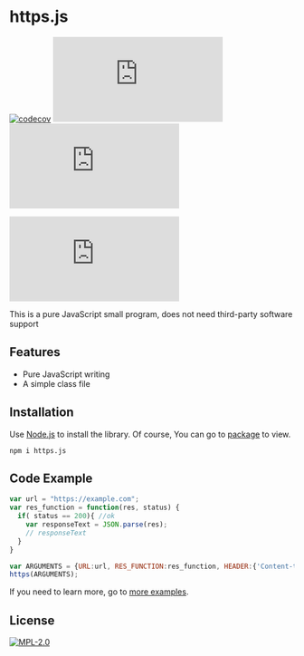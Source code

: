 # https.js

[![codecov](https://badge.eu.org/static/codecov/555/95/4c1?icon=codecov)](https://codecov.io/gh/USAing/https.js)
[![TAG](https://badge.eu.org/github/tag/USAing/https.js?icon=github)](../../releases)
[![NPM](https://badge.eu.org/npm/version/https.js?icon=npm)](https://www.npmjs.com/package/https.js)

[![Package](https://badge.eu.org/npm/package/https.js)](https://www.npmjs.com/package/https.js)

This is a pure JavaScript small program, does not need third-party software support

## Features

- Pure JavaScript writing
- A simple class file

## Installation

Use [Node.js](https://nodejs.org/) to install the library. Of course, You can go to [package](https://www.npmjs.com/package/https.js) to view.

```console
npm i https.js
```

## Code Example

```javascript
var url = "https://example.com";
var res_function = function(res, status) {
  if( status == 200){ //ok
  	var responseText = JSON.parse(res);
  	// responseText
  }
}

var ARGUMENTS = {URL:url, RES_FUNCTION:res_function, HEADER:{'Content-type':'application/json;charset=UTF-8'}};
https(ARGUMENTS);
```
If you need to learn more, go to [more examples](https://https.js.org/pages/Example.html).

## License

[![MPL-2.0](https://badge.eu.org/static/license/555/MPL-2.0/FE7D37?icon=github)](LICENSE)
